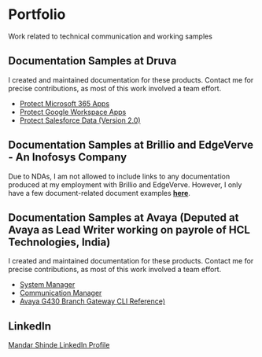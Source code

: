 # Portfolio
Work related to technical communication and working samples

## Documentation Samples at Druva

I created and maintained documentation for these products. Contact me for precise contributions, as most of this work involved a team effort.

* [Protect Microsoft 365 Apps](https://docs.druva.com/SaaS_Apps/Protect_Microsoft_365_Apps)
* [Protect Google Workspace Apps](https://docs.druva.com/SaaS_Apps/Protect_Google_Workspace_Apps)
* [Protect Salesforce Data (Version 2.0)](https://docs.druva.com/SaaS_Apps/Protect_Salesforce_Data_(Version_2.0))

## Documentation Samples at Brillio and EdgeVerve - An Inofosys Company

Due to NDAs, I am not allowed to include links to any documentation produced at my employment with Brillio and EdgeVerve. However, I only have a few document-related document examples **[here](https://drive.google.com/drive/folders/19fXHTiisODtX9HruX0meuFlSKwF_eP2J?usp=share_link)**.

## Documentation Samples at Avaya (Deputed at Avaya as Lead Writer working on payrole of HCL Technologies, India)

I created and maintained documentation for these products. Contact me for precise contributions, as most of this work involved a team effort.

* [System Manager](https://documentation.avaya.com/bundle/AdministeringAvayaAuraSystemManager_r8.0/page/WhatIsNewInThisRelease.html)
* [Communication Manager](https://documentation.avaya.com/bundle/CommunicationManagerPOS_r8.0/page/CommunicationManagerOverview.html)
* [Avaya G430 Branch Gateway CLI Reference)](https://documentation.avaya.com/bundle/AvayaG430BranchGatewayCLIReference_10.1/page/AboutTheCLI.html)


## LinkedIn 

[Mandar Shinde LinkedIn Profile](https://www.linkedin.com/in/mandarvs/)



